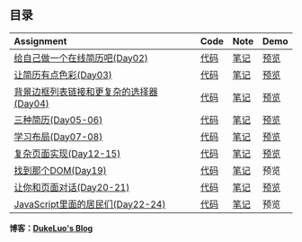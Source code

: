 ## 目录  

|   Assignment                                                                       |   Code                   |   Note                   |    Demo                                                                     |
| :---                                                                               | :---                     | :---                     | :---                                                                        |
| [给自己做一个在线简历吧(Day02)](http://ife.baidu.com/course/detail/id/36)              | [代码](day02/index.html)  | [笔记](day02/note.md)    | [预览](https://rawgit.com/DukeLuo/IFE2018-Base/master/day02/index.html)      |
| [让简历有点色彩(Day03)](http://ife.baidu.com/course/detail/id/37)                     | [代码](day03/main.css)    | [笔记](day03/note.md)    | [预览](https://rawgit.com/DukeLuo/IFE2018-Base/master/day03/index.html)      |
| [背景边框列表链接和更复杂的选择器(Day04)](http://ife.baidu.com/course/detail/id/38)      | [代码](day04/main.css)    | [笔记](day04/note.md)    | [预览](https://rawgit.com/DukeLuo/IFE2018-Base/master/day04/index.html)      |
| [三种简历(Day05-06)](http://ife.baidu.com/course/detail/id/38)                       | [代码](day05-06)          | [笔记](day05-06/note.md) | [预览](https://rawgit.com/DukeLuo/IFE2018-Base/master/day05-06/resume.html)  |
| [学习布局(Day07-08)](http://ife.baidu.com/course/detail/id/42)                       | [代码](day07-08)          | [笔记](day07-08/note.md) | [预览](https://rawgit.com/DukeLuo/IFE2018-Base/master/day07-08/index.html)   |
| [复杂页面实现(Day12-15)](http://ife.baidu.com/course/detail/id/44)                    | [代码](day12-15)          | [笔记](day12-15/note.md) | [预览](https://rawgit.com/DukeLuo/IFE2018-Base/master/day12-15/index.html)   |
| [找到那个DOM(Day19)](http://ife.baidu.com/course/detail/id/47)                       | [代码](day19)             | [笔记](day19/note.md)    | 预览                                                                         |
| [让你和页面对话(Day20-21)](http://ife.baidu.com/course/detail/id/49)                  | [代码](day20-21)          | [笔记](day20-21/note.md) | [预览](https://rawgit.com/DukeLuo/IFE2018-Base/master/day20-21/task6.html)   |
| [JavaScript里面的居民们(Day22-24)](http://ife.baidu.com/course/detail/id/50)          | [代码](day22-24)          | [笔记](day22-24/note.md) | 预览                                                                         |


**博客：[DukeLuo's Blog](https://dukeluo.me)**
